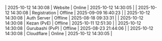 | 2025-10-12 14:30:08 | Website | Online | 2025-10-12 14:30:05 |
| 2025-10-12 14:30:08 | Registration | Offline | 2025-09-09 16:40:23 |
| 2025-10-12 14:30:08 | Auth Server | Offline | 2025-08-18 09:33:31 |
| 2025-10-12 14:30:08 | Kezan (PvE) | Offline | 2025-10-11 12:51:30 |
| 2025-10-12 14:30:08 | Gurubashi (PvP) | Offline | 2025-08-23 21:44:06 |
| 2025-10-12 14:30:08 | Cloudflare | Online | 2025-10-12 14:30:05 |
